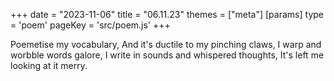 +++
date = "2023-11-06"
title = "06.11.23"
themes = ["meta"]
[params]
  type = 'poem'
  pageKey = 'src/poem.js'
+++

Poemetise my vocabulary,
And it's ductile to my pinching claws,
I warp and worbble words galore,
I write in sounds and whispered thoughts,
It's left me looking at it merry.
